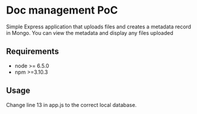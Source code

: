 # Doc management PoC
Simple Express application that uploads files and creates a metadata record in Mongo.
You can view the metadata and display any files uploaded

## Requirements

* node >= 6.5.0
* npm >=3.10.3

## Usage

Change line 13 in app.js to the correct local database.
